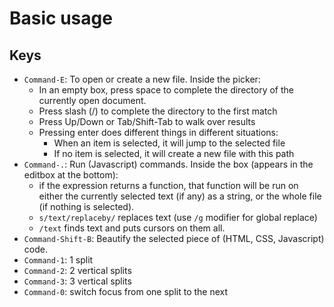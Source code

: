 Basic usage
===========

Keys
-----

* `Command-E`: To open or create a new file. Inside the picker:
    * In an empty box, press space to complete the directory of the currently open document.
    * Press slash (/) to complete the directory to the first match
    * Press Up/Down or Tab/Shift-Tab to walk over results
    * Pressing enter does different things in different situations:
        * When an item is selected, it will jump to the selected file
        * If no item is selected, it will create a new file with this path
* `Command-.`: Run (Javascript) commands. Inside the box (appears in the editbox at the bottom):
    * if the expression returns a function, that function will be run on either
      the currently selected text (if any) as a string, or the whole file
      (if nothing is selected).
    * `s/text/replaceby/` replaces text (use `/g` modifier for global replace)
    * `/text` finds text and puts cursors on them all.
* `Command-Shift-B`: Beautify the selected piece of (HTML, CSS, Javascript) code.
* `Command-1`: 1 split
* `Command-2`: 2 vertical splits
* `Command-3`: 3 vertical splits
* `Command-0`: switch focus from one split to the next